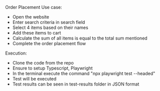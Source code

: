 Order Placement Use case:
- Open the website
- Enter search criteria in search field
- Select 4 items based on their names
- Add these items to cart
- Calculate the sum of all items is equal to the total sum mentioned
- Complete the order placement flow

Execution:
- Clone the code from the repo
- Ensure to setup Typescript, Playwright
- In the terminal execute the command "npx playwright test --headed"
- Test will be executed
- Test results can be seen in test-results folder in JSON format
